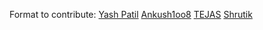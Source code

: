 Format to contribute:
[Yash Patil](https://github.com/YashPatil117)
[Ankush1oo8](https://github.com/Ankush1oo8)
[TEJAS](https://github.com/Surge77)
[Shrutik](https://github.com/Shrutik1008)
